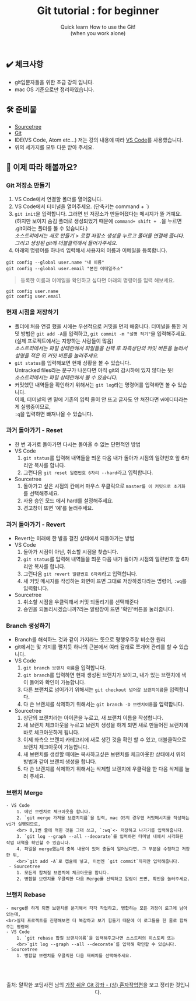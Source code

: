 <h1 align="center">Git tutorial : for beginner</h1>
<p align="center">Quick learn How to use the Git!<br>(when you work alone)</p>

<br> 

## ✔️ 체크사항
- git입문자들을 위한 초급 강의 입니다.
- mac OS 기준으로만 정리하였습니다.

## 🛠 준비물
- [Sourcetree](https://www.sourcetreeapp.com)
- [Git](https://git-scm.com)
- IDE(VS Code, Atom etc...) 저는 강의 내용에 따라 [VS Code](https://code.visualstudio.com)를 사용했습니다.
- 위의 세가지를 모두 다운 받아 주세요.

## 👏 이제 따라 해볼까요?

### Git 저장소 만들기
1. VS Code에서 연결할 폴더를 열어줍니다.
2. VS Code에서 터미널을 열어주세요. (단축키는 command + `)
3. `git init`을 입력합니다. 그러면 빈 저장소가 만들어졌다는 메시지가 뜰 거예요.
<br>(하지만 보이지 숨김 폴더로 생성되었기 때문에 `command+ shift + .`을 누르면 .git이라는 폴더를 볼 수 있습니다.)
<br>*소스트리에서는 새로 만들기 > 로컬 저장소 생성을 누르고 폴더를 연결해 줍니다. 그리고 생성된 git에 더블클릭해서 들어가주세요.*
4. 아래의 명령어를 하나씩 입력해서 사용자의 이름과 이메일을 등록합니다.
```
git config --global user.name "내 이름"
git config --global user.email "본인 이메일주소"
```
> 등록한 이름과 이메일을 확인하고 싶다면 아래의 명령어를 입력 해보세요.
```
git config user.name
git config user.email
```

### 현재 시점을 저장하기
- 폴더에 처음 연결 했을 시에는 우선적으로 커밋을 먼저 해줍니다.
<bt>터미널을 통한 커밋 방법은 `git add -A`를 입력하고, `git commit -m "설명 적기"`을  입력해주세요. (실제 프로젝트에서는 지양하는 사람들이 많음)
<br>*소스트리에서는 파일 상태란에서 파일들을 선택 후 좌측상단의 커밋 버튼을 눌러서 설명을 적은 뒤 커밋 버튼을 눌러주세요.*
- `git status`를 입력해보면 현재 상황을 볼 수 있습니다.
<br>Untracked files라는 문구가 나온다면 아직 git의 감시하에 있지 않다는 뜻!
<br>*소스트리에서는 파일 상태란에서 볼 수 있습니다.*
- 커밋했던 내역들을 확인하기 위해서는 `git log`라는 명령어를 입력하면 볼 수 있습니다.
<br>이때, 터미널의 맨 밑에 기존의 입력 줄이 안 뜨고 글자도 안 쳐진다면 vi에디터라는게 실행중이므로,
<br>`:q`을 입력하면 빠져나올 수 있습니다.

### 과거 돌아가기 - Reset
- 한 번 과거로 돌아가면 다시는 돌아올 수 없는 단편적인 방법
- VS Code
    1. `git status`를 입력해 내역들을 띄운 다음 내가 돌아가 시점의 일련번호 앞 6자리만 복사를 합니다.
    2. 그런다음 `git reset 일련번호 6자리 --hard`라고 입력합니다.
- Sourcetree
    1. 돌아가고 싶은 시점의 칸에서 마우스 우클릭으로 `master를 이 커밋으로 초기화`를 선택해주세요.
    2. 사용 승인 모드 에서 hard를 설정해주세요.
    3. 경고창이 뜨면 '예'를 눌러주세요.
  
### 과거 돌아가기 - Revert
- Revert는 미래에 한 발을 걸친 상태에서 되돌아가는 방법
- VS Code
    1. 돌아가 시점이 아닌, 취소할 시점을 찾습니다.
    2. `git status`를 입력해 내역들을 띄운 다음 내가 돌아가 시점의 일련번호 앞 6자리만 복사를 합니다.
    3. 그런다음 `git revert 일련번호 6자리`라고 입력합니다.
    4. 새 커밋 메시지를 작성하는 화면이 뜨면 그대로 저장하겠다라는 명령어, `:wq`를 입력합니다.
- Sourcetree
    1. 취소할 시점을 우클릭해서 커밋 되돌리기를 선택해준다
    2. 승인을 되돌리시겠습니까?라는 알람창이 뜨면 '확인'버튼을 눌러줍니다.

### Branch 생성하기
- Branch를 해석하느 것과 같이 가지라느 뜻으로 평행우주랑 비슷한 원리
- git에서는 맟 가지를 펼치듯 하나의 근본에서 여러 갈래로 쪼개어 관리를 할 수 있습니다.
- VS Code
    1. `git branch 브랜치 이름`을 입력합니다.
    2. `git branch`를 입력하면 현재 생성된 브랜치가 보이고, 내가 있는 브랜치에 색이 들어와 확인이 가능합니다.
    3. 다른 브랜치로 넘어가기 위해서는 `git checkout 넘어갈 브랜치이름`을 입력합니다.
    4. 다 쓴 브랜치를 삭제하기 위해서는 `git branch -D 브랜치이름`을 입력합니다.
- Sourcetree
    1. 상단의 브랜치라는 아이콘을 누르고, 새 브랜치 이름을 작성합니다.
    2. 새 브랜치 체크아웃을 누르고 브랜치 생성을 하게 되면 새로 만들어진 브랜치에 바로 체크아웃하게 됩니다.
    3. 이제 좌측으 브랜치 카테고리에 새로 생긴 것을 확인 할 수 있고, 더블클릭으로 브랜치 체크아웃이 가능합니다.
    4. 새 브랜치를 생성할 때에는 복사하고싶은 브랜치를 체크아웃한 상태에서 위의 방법과 같이 브랜치 생성을 합니다.
    5. 다 쓴 브랜치를 삭제하기 위해서는 삭제할 브랜치에 우클릭을 한 다음 삭제를 눌러 주세요.

 ### 브랜치 Merge
    - VS Code
        1. 메인 브랜치로 체크아웃을 합니다.
        2. `git merge 가져올 브랜치이름`을 입력, mac OS의 경우엔 커밋메시지를 작성하는 vi가 실행되므로,
        <br> 0,1번 줄에 적힌 것을 그대 쓰고, `:wq`<- 저장하고 나가기를 입력해줍니다.
        3. `git log --graph --all --decorate`를 입력하면 터미널 내에서 시각화된 작업 내역을 확인할 수 있습니다.
        4. 파일을 merge했는데 중복 내용이 있어 충돌이 일어났다면, 그 부분을 수정하고 저장한 뒤,
        <br>`git add -A`로 캡슐에 넣고, 이번엔 `git commit`까지만 입력해줍니다.
     - Sourcetree   
        1. 모든게 합쳐질 브랜치에 체크아웃을 합니다.
        2. 병합할 브랜치를 우클릭한 다음 Merge를 선택하고 알람이 뜨면, 확인을 눌러주세요.
    
 ### 브랜치 Rebase
    - merge를 하게 되면 브랜치를 분기해서 각각 작업하고, 병합하는 모든 과정이 로그에 남아 있는데,
    <br>실제 프로젝트를 진행해보면 더 복잡하고 보기 힘들기 때문에 이 로그들을 한 줄로 합쳐주는 명령어
    - VS Code
        1. `git rebase 합칠 브랜치이름`을 입력해주고나면 소스트리의 히스토리 또는
        <br>`git log --graph --all --decorate`를 입력해 확인할 수 있습니다.
    - Sourcetree   
        1. 병합할 브랜치를 우클릭한 다음 재배치를 선택해주세요.
    
    
    
<br>
<br>
<p align="center">출처: 얄팍한 코딩사전 님의 <a href= "https://www.youtube.com/watch?v=FXDjmsiv8fI&t=791s">가장 쉬운 Git 강좌 - (상) 혼자작업편<a>을 보고 정리한 것입니다.</p>
